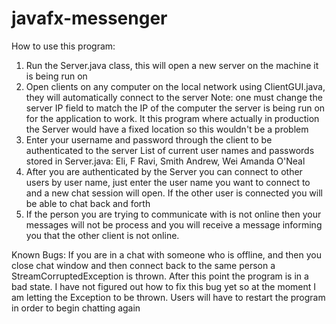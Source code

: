 # javafx-messenger
How to use this program:
1. Run the Server.java class, this will open a new server on the machine it is being run on
2. Open clients on any computer on the local network using ClientGUI.java, they will automatically connect to the server
    Note: one must change the server IP field to match the IP of the computer the server is being run
    on for the application to work.  It this program where actually in production the Server would have a
    fixed location so this wouldn't be a problem
3. Enter your username and password through the client to be authenticated to the server
    List of current user names and passwords stored in Server.java:
    Eli, F
    Ravi, Smith
    Andrew, Wei
    Amanda O'Neal
4. After you are authenticated by the Server you can connect to other users by user name, just enter the user name you want to
connect to and a new chat session will open.  If the other user is connected you will be able to chat back and forth
5. If the person you are trying to communicate with is not online then your messages will not be process and you will receive
a message informing you that the other client is not online.

Known Bugs:
If you are in a chat with someone who is offline, and then you close chat window and then connect back to the same person
a StreamCorruptedException is thrown.  After this point the program is in a bad state.  I have not figured out how to fix this bug
yet so at the moment I am letting the Exception to be thrown.  Users will have to restart the program in order to begin chatting again


